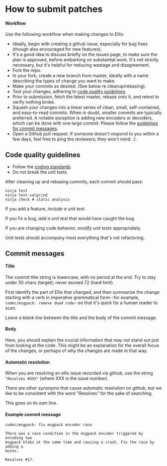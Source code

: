 # How to submit patches

#### Workflow

Use the following workflow when making changes to Ellis:

- Ideally, begin with creating a github issue, especially
  for bug fixes (though also encouraged for new features).
- It's a good idea to discuss briefly on the issues page, to make sure the
  plan is approved, before embarking on substantial work.  It's not strictly
  necessary, but it's helpful for reducing wastage and disagreement.
- Fork the repo.
- In your fork, create a new branch from master, ideally with a name
  describing the types of change you want to make.
- Make your commits as desired.  (See below re cleanup/rebasing).
- Test your changes, adhering to [code quality guidelines](#Code-quality-guidelines).
- Prior to submission, fetch the latest master, rebase onto it, and retest to
  verify nothing broke.
- Squash your changes into a linear series of clean, small, self-contained,
  and easy-to-read commits.  When in doubt, smaller commits are typically
  preferred. A notable exception is adding new encoders or decoders, which can
  be done with one large commit.  Please follow the
  [guidelines for commit messages](#Commit-messages).
- Open a Github pull request. If someone doesn't respond to you within a few
  days, feel free to ping the reviewers; they won't mind. :).

## Code quality guidelines

* Follow the [coding standards](doc/coding_standard.md).
* Do not break the unit tests.

After cleaning up and rebasing commits, each commit should pass:

```
ninja test
ninja test-valgrind
ninja check # static analysis
```

If you add a feature, *include a unit test*.

If you fix a bug, *add a unit test* that would have caught the bug.

If you are changing code behavior, *modify unit tests* appropriately.

Unit tests should accompany most everything that's not refactoring.

## Commit messages

#### Title

The commit title string is lowercase, with no period at the end.  Try to stay
under 50 chars (target); never exceed 72 (hard limit).

First identify the part of Ellis that changed, and then summarize the
change starting with a verb in imperative grammatical form--for example,
`codec/msgpack: remove dead code`--so that it's quick for a human reader to
scan.

*Leave a blank line* between the title and the body of the commit message.

#### Body

Here, you should explain the crucial information that may not stand out just
from looking at the code.  This might be an explanation for the overall focus
of the changes, or perhaps of why the changes are made in that way.

#### Automatic resolution

When you are resolving an ellis issue recorded via github, use the string
`"Resolves #XXX"` (where XXX is the issue number).

There are other synonyms that cause automatic resolution on github, but we
like to be consistent with the word "Resolves" for the sake of searching.

This goes on its own line.

#### Example commit message

```
codec/msgpack: fix msgpack encoder race

There was a race condition in the msgpack encoder triggered by encoding two
msgpack blobs at the same time and causing a crash. Fix the race by adding a
mutex.

Resolves #17.
```
